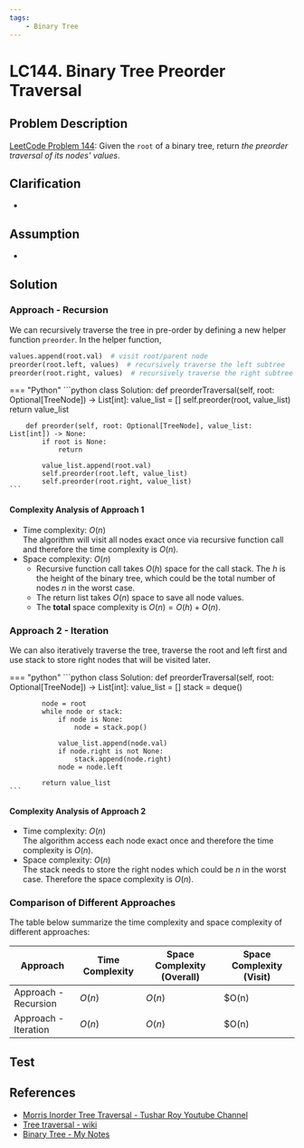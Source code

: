 ```yaml
---
tags:
    - Binary Tree
---
```


# LC144. Binary Tree Preorder Traversal

## Problem Description

[LeetCode Problem 144](https://leetcode.com/problems/binary-tree-preorder-traversal/):
Given the `root` of a binary tree, return _the preorder traversal of its nodes' values_.

## Clarification

-

## Assumption

-

## Solution

### Approach - Recursion

We can recursively traverse the tree in pre-order by defining a new helper function
`preorder`. In the helper function,

```python
values.append(root.val)  # visit root/parent node
preorder(root.left, values)  # recursively traverse the left subtree
preorder(root.right, values)  # recursively traverse the right subtree
```

=== "Python"
    ```python
    class Solution:
        def preorderTraversal(self, root: Optional[TreeNode]) -> List[int]:
            value_list = []
            self.preorder(root, value_list)
            return value_list

        def preorder(self, root: Optional[TreeNode], value_list: List[int]) -> None:
            if root is None:
                return

            value_list.append(root.val)
            self.preorder(root.left, value_list)
            self.preorder(root.right, value_list)
    ```

#### Complexity Analysis of Approach 1

- Time complexity: $O(n)$  
    The algorithm will visit all nodes exact once via recursive function call and
    therefore the time complexity is $O(n)$.
- Space complexity: $O(n)$  
    - Recursive function call takes $O(h)$ space for the call stack. The $h$ is the height
    of the binary tree, which could be the total number of nodes $n$ in the worst case.
    - The return list takes $O(n)$ space to save all node values.
    - The **total** space complexity is $O(n) = O(h) + O(n)$.

### Approach 2 - Iteration

We can also iteratively traverse the tree, traverse the root and left first and use
stack to store right nodes that will be visited later.

=== "python"
    ```python
    class Solution:
        def preorderTraversal(self, root: Optional[TreeNode]) -> List[int]:
            value_list = []
            stack = deque()

            node = root
            while node or stack:
                if node is None:
                    node = stack.pop()

                value_list.append(node.val)
                if node.right is not None:
                    stack.append(node.right)
                node = node.left

            return value_list
    ```

#### Complexity Analysis of Approach 2

- Time complexity: $O(n)$  
    The algorithm access each node exact once and therefore the time complexity is $O(n)$.
- Space complexity: $O(n)$  
  The stack needs to store the right nodes which could be $n$ in the worst case.
  Therefore the space complexity is $O(n)$.

### Comparison of Different Approaches

The table below summarize the time complexity and space complexity of different
approaches:

Approach             | Time Complexity | Space Complexity (Overall) | Space Complexity (Visit)
---------------------|-----------------|----------------------------|-------------------------
Approach - Recursion | $O(n)$          | $O(n)$                     | $O(n)
Approach - Iteration | $O(n)$          | $O(n)$                     | $O(n)

## Test

## References
- [Morris Inorder Tree Traversal - Tushar Roy Youtube Channel](https://www.youtube.com/watch?v=wGXB9OWhPTg&list=WL&index=5)
- [Tree traversal - wiki](https://en.wikipedia.org/wiki/Tree_traversal)
- [Binary Tree - My Notes](../../data-structure/binary-tree/binary-tree.md)
